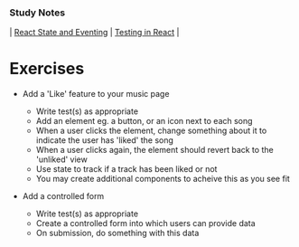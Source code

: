 ### Study Notes
| [React State and Eventing](https://github.com/getfutureproof/fp_guides_wiki/wiki/React-State-and-Eventing-(Functional-Components)) | [Testing in React](https://github.com/getfutureproof/fp_guides_wiki/wiki/Testing-React:-Jest-and-React-Testing-Library) |

# Exercises
- Add a 'Like' feature to your music page
  - Write test(s) as appropriate
  - Add an element eg. a button, or an icon next to each song
  - When a user clicks the element, change something about it to indicate the user has 'liked' the song
  - When a user clicks again, the element should revert back to the 'unliked' view
  - Use state to track if a track has been liked or not
  - You may create additional components to acheive this as you see fit

- Add a controlled form
  - Write test(s) as appropriate
  - Create a controlled form into which users can provide data
  - On submission, do something with this data
